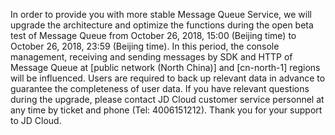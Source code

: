 <p>In order to provide you with more stable Message Queue Service, we will upgrade the architecture and optimize the functions during the open beta test of Message Queue from October 26, 2018, 15:00 (Beijing time) to October 26, 2018, 23:59 (Beijing time). In this period, the console management, receiving and sending messages by SDK and HTTP of Message Queue at [public network (North China)] and [cn-north-1] regions will be influenced. Users are required to back up relevant data in advance to guarantee the completeness of user data. If you have relevant questions during the upgrade, please contact JD Cloud customer service personnel at any time by ticket and phone (Tel: 4006151212). Thank you for your support to JD Cloud.</p>
